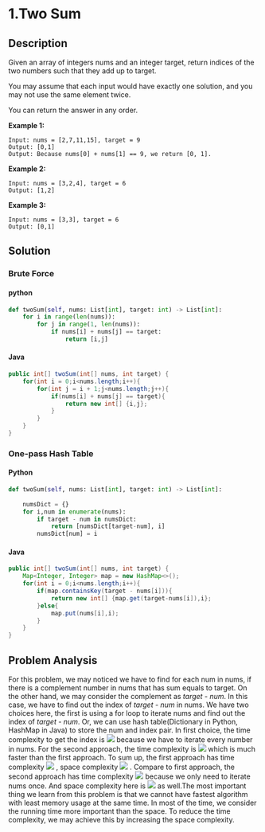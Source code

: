 # 1.Two Sum

## Description
Given an array of integers nums and an integer target, return indices of the two numbers such that they add up to target.

You may assume that each input would have exactly one solution, and you may not use the same element twice.

You can return the answer in any order.

**Example 1:**
```
Input: nums = [2,7,11,15], target = 9
Output: [0,1]
Output: Because nums[0] + nums[1] == 9, we return [0, 1].
```
**Example 2:**
```
Input: nums = [3,2,4], target = 6
Output: [1,2]
```
**Example 3:**
```
Input: nums = [3,3], target = 6
Output: [0,1]
```

## Solution
### Brute Force
#### python
```Python
def twoSum(self, nums: List[int], target: int) -> List[int]:
    for i in range(len(nums)):
        for j in range(1, len(nums)):
            if nums[i] + nums[j] == target:
                return [i,j]
```
#### Java
```java
public int[] twoSum(int[] nums, int target) {
    for(int i = 0;i<nums.length;i++){
        for(int j = i + 1;j<nums.length;j++){
            if(nums[i] + nums[j] == target){
                return new int[] {i,j};
            }
        }
    }
}
```

### One-pass Hash Table
#### Python
```python
def twoSum(self, nums: List[int], target: int) -> List[int]:
        
    numsDict = {}
    for i,num in enumerate(nums):
        if target - num in numsDict:
            return [numsDict[target-num], i]
        numsDict[num] = i
```

#### Java
```java
public int[] twoSum(int[] nums, int target) {
    Map<Integer, Integer> map = new HashMap<>();
    for(int i = 0;i<nums.length;i++){
        if(map.containsKey(target - nums[i])){
            return new int[] {map.get(target-nums[i]),i};
        }else{
            map.put(nums[i],i);
        }
    }
}
```

## Problem Analysis

For this problem, we may noticed we have to find for each num in nums, if there is a complement number in nums that has sum equals to target. On the other hand, we may consider the complement as *target - num*. In this case, we have to find out the index of *target - num* in nums. We have two choices here, the first is using a for loop to iterate nums and find out the index of *target - num*. Or, we can use hash table(Dictionary in Python, HashMap in Java) to store the num and index pair. In first choice, the time complexity to get the index is <img src="https://render.githubusercontent.com/render/math?math=O(n^2)"> because we have to iterate every number in nums. For the second approach, the time complexity is <img src="https://render.githubusercontent.com/render/math?math=O(1)">  which is much faster than the first approach. To sum up, the first approach has time complexity <img src="https://render.githubusercontent.com/render/math?math=O(n^2)"> , space complexity <img src="https://render.githubusercontent.com/render/math?math=O(1)"> . Compare to first approach, the second approach has time complexity <img src="https://render.githubusercontent.com/render/math?math=O(n)">  because we only need to iterate nums once. And space complexity here is <img src="https://render.githubusercontent.com/render/math?math=O(n)">  as well.The most important thing we learn from this problem is that we cannot have fastest algorithm with least memory usage at the same time. In most of the time, we consider the running time more important than the space. To reduce the time complexity, we may achieve this by increasing the space complexity.
